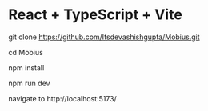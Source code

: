 # React + TypeScript + Vite

git clone https://github.com/Itsdevashishgupta/Mobius.git

cd Mobius

npm install

npm run dev

navigate to http://localhost:5173/
